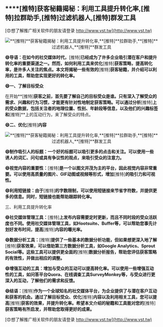 ## ****[推特]**获客秘籍揭秘：利用工具提升转化率,**[推特]**拉群助手,**[推特]**过滤机器人,**[推特]**群发工具**

[😍想了解推广相关软件的朋友请登录 http://www.vst.tw](http://www.vst.tw)

 <center><img src="https://vst.tw/MP4/tuiguang/png/5.png" alt="**[推特]**获客秘籍揭秘：利用工具提升转化率,**[推特]**拉群助手,**[推特]**过滤机器人,**[推特]**群发工具"></center>

**😄导语：在如今的社交媒体时代，**[推特]**已经成为了许多企业吸引潜在客户和提升转化率的重要渠道之一。然而，如何利用工具来优化**[推特]**获客策略，提高转化率，是许多人关注的焦点。本文将揭秘一些有效的**[推特]**获客秘籍，并介绍可以利用的工具，帮助您实现更好的转化率。**

**😄一、了解目标受众**

在开始**[推特]**获客之前，首先要了解自己的目标受众是谁。只有深入了解受众的需求、兴趣和行为习惯，才能更有针对性地制定获客策略。可以通过分析**[推特]**上的受众数据，包括关注者的地理位置、性别、年龄段等信息，以及他们的兴趣标签和**[推特]**上的互动行为，来了解受众的特点。

**😄二、优化**[推特]**内容**

 <center><img src="https://vst.tw/MP4/tuiguang/png/6.png" alt="**[推特]**获客秘籍揭秘：利用工具提升转化率,**[推特]**拉群助手,**[推特]**过滤机器人,**[推特]**群发工具"></center>

**😄制作吸引人的标题：一个好的标题可以吸引更多的点击和关注。可以使用一些诱人的词汇、问句或具有争议性的观点，来吸引受众的注意力。**

**😄视觉内容的重要性：**[推特]**是一个以图文并茂为主的平台，因此视觉内容非常重要。可以使用高质量的图片、GIF动图或视频等形式，增加**[推特]**的吸引力和可视性。**

**😄利用短链接：由于**[推特]**的字数限制，可以使用短链接来节省字符数，并提供更多的信息。同时，短链接也能帮助跟踪转化率。**

三、利用工具提升转化率

**😄社交媒体管理工具：**[推特]**上发布内容需要定时更新，而且不同时段的受众活跃度也不同。使用社交媒体管理工具，如Hootsuite、Buffer等，可以帮助您事先计划好发布时间，提高**[推特]**内容的曝光率。**

**😄数据分析工具：**[推特]**提供了一些基本的数据分析功能，但如果想更深入地了解**[推特]**获客效果，可以借助第三方数据分析工具，如Google Analytics、Sprout Social等。这些工具可以提供更全面的**[推特]**数据分析报告，帮助您评估获客策略的有效性，并做出相应的调整。**

**😄增强互动的工具：增加与受众的互动可以提高转化率。可以使用一些增强互动性的工具，如问答平台Quora、在线调查工具SurveyMonkey等，与受众进行更深入的互动，了解他们的需求和反馈。**

**😄结语：**[推特]**作为一个全球知名的社交媒体平台，为企业提供了与潜在客户互动和获客的机会。通过了解目标受众、优化**[推特]**内容以及利用相关工具，您可以提高**[推特]**获客的效果，并提升转化率。希望本文介绍的秘籍和工具能对您的**[推特]**获客策略有所启发，并帮助您取得更好的成果。**

[😍想了解推广相关软件的朋友请登录 http://www.vst.tw](http://www.vst.tw)



